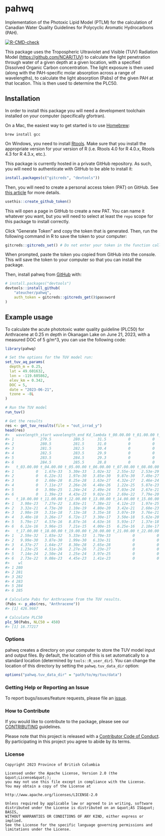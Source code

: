 
<!--
Copyright 2023 Province of British Columbia
&#10;Licensed under the Apache License, Version 2.0 (the "License");
you may not use this file except in compliance with the License.
You may obtain a copy of the License at
&#10;http://www.apache.org/licenses/LICENSE-2.0
&#10;Unless required by applicable law or agreed to in writing, software distributed under the License is distributed on an "AS IS" BASIS,
WITHOUT WARRANTIES OR CONDITIONS OF ANY KIND, either express or implied.
See the License for the specific language governing permissions and limitations under the License.
-->
<!-- README.md is generated from README.Rmd. Please edit that file -->

# pahwq

Implementation of the Photoxic Lipid Model (PTLM) for the calculation of
Canadian Water Quality Guidelines for Polycyclic Aromatic Hydrocarbons
(PAH).

<!-- badges: start -->

[![R-CMD-check](https://github.com/ateucher/pahwq/actions/workflows/R-CMD-check.yaml/badge.svg)](https://github.com/ateucher/pahwq/actions/workflows/R-CMD-check.yaml)
<!-- badges: end -->

This package uses the Tropospheric Ultraviolet and Visible (TUV)
Radiation Model (<https://github.com/NCAR/TUV>) to calculate the light
penetration through water of a given depth at a given location, with a
specified Dissolved Organic Carbon concentration. The light exposure is
then used (along with the PAH-specific molar absorption across a range
of wavelengths), to calculate the light absorption (Pabs) of the given
PAH at that location. This is then used to determine the PLC50.

## Installation

In order to install this package you will need a development toolchain
installed on your computer (specifically gfortran).

On a Mac, the easiest way to get started is to use
[Homebrew](https://brew.sh/):

    brew install gcc

On Windows, you need to install
[Rtools](https://cran.r-project.org/bin/windows/Rtools/). Make sure that
you install the appropriate version for your version of R (i.e. Rtools
4.0 for R 4.0.x, Rtools 4.3 for R 4.3.x, etc.).

This package is currently hosted in a private GitHub repository. As
such, you will need to authenticate with GitHub to be able to install
it:

``` r
install.packages(c("gitcreds", "devtools"))
```

Then, you will need to create a personal access token (PAT) on GitHub.
See [this article](https://happygitwithr.com/https-pat) for more
details.

``` r
usethis::create_github_token()
```

This will open a page in GitHub to create a new PAT. You can name it
whatever you want, but you will need to select at least the `repo` scope
for this package to install correctly.

Click “Generate Token” and copy the token that is generated. Then, run
the following command in R to save the token to your computer:

``` r
gitcreds::gitcreds_set() # Do not enter your token in the function call, you will be prompted for it.
```

When prompted, paste the token you copied from GitHub into the console.
This will save the token to your computer so that you can install the
package.

Then, install pahwq from [GitHub](https://github.com/) with:

``` r
# install.packages("devtools")
devtools::install_github(
    "ateucher/pahwq", 
    auth_token = gitcreds::gitcreds_get()$password
)
```

## Example usage

To calculate the acute phototoxic water quality guideline (PLC50) for
Anthracene at 0.25 m depth in Okanagan Lake on June 21, 2023, with a
measured DOC of 5 g/m^3, you can use the following code:

``` r
library(pahwq)

# Set the options for the TUV model run:
set_tuv_aq_params(
  depth_m = 0.25,
  lat = 49.601632,
  lon = -119.605862,
  elev_km = 0.342,
  DOC = 5,
  date = "2023-06-21",
  tzone = -8L
)

# Run the TUV model
run_tuv()

# Get the results
res <- get_tuv_results(file = "out_irrad_y")
head(res)
#>   wavelength_start wavelength_end Kd_lambda t_00.00.00 t_01.00.00 t_02.00.00
#> 1            279.5          280.5      31.5          0          0          0
#> 2            280.5          281.5      31.0          0          0          0
#> 3            281.5          282.5      30.4          0          0          0
#> 4            282.5          283.5      29.9          0          0          0
#> 5            283.5          284.5      29.3          0          0          0
#> 6            284.5          285.5      28.8          0          0          0
#>   t_03.00.00 t_04.00.00 t_05.00.00 t_06.00.00 t_07.00.00 t_08.00.00 t_09.00.00
#> 1          0   1.67e-33   5.30e-33   1.02e-32   2.55e-32   2.53e-29   1.86e-25
#> 2          0   6.22e-31   1.97e-30   3.85e-30   9.87e-30   7.49e-27   2.47e-23
#> 3          0   2.60e-28   8.25e-28   1.63e-27   4.32e-27   2.46e-24   3.58e-21
#> 4          0   7.11e-27   2.26e-26   4.48e-26   1.22e-25   5.87e-23   5.37e-20
#> 5          0   3.90e-25   1.24e-24   2.49e-24   7.03e-24   2.67e-21   1.31e-18
#> 6          0   1.39e-23   4.43e-23   9.02e-23   2.69e-22   7.79e-20   2.02e-17
#>   t_10.00.00 t_11.00.00 t_12.00.00 t_13.00.00 t_14.00.00 t_15.00.00 t_16.00.00
#> 1   3.98e-23   7.27e-22   1.83e-21   7.38e-22   4.12e-23   1.97e-25   2.78e-29
#> 2   3.32e-21   4.73e-20   1.10e-19   4.80e-20   3.42e-21   2.60e-23   8.16e-27
#> 3   2.98e-19   3.31e-18   7.13e-18   3.35e-18   3.07e-19   3.76e-21   2.66e-24
#> 4   3.40e-18   3.26e-17   6.72e-17   3.30e-17   3.50e-18   5.62e-20   6.31e-23
#> 5   5.79e-17   4.57e-16   8.87e-16   4.63e-16   5.93e-17   1.37e-18   2.85e-21
#> 6   6.12e-16   3.96e-15   7.21e-15   4.00e-15   6.25e-16   2.10e-17   8.26e-20
#>   t_17.00.00 t_18.00.00 t_19.00.00 t_20.00.00 t_21.00.00 t_22.00.00 t_23.00.00
#> 1   2.59e-32   1.03e-32   5.33e-33   1.70e-33          0          0          0
#> 2   9.99e-30   3.87e-30   1.99e-30   6.33e-31          0          0          0
#> 3   4.37e-27   1.64e-27   8.30e-28   2.65e-28          0          0          0
#> 4   1.23e-25   4.51e-26   2.27e-26   7.23e-27          0          0          0
#> 5   7.14e-24   2.50e-24   1.25e-24   3.97e-25          0          0          0
#> 6   2.73e-22   9.08e-23   4.45e-23   1.41e-23          0          0          0
#>    wl
#> 1 280
#> 2 281
#> 3 282
#> 4 283
#> 5 284
#> 6 285

# Calculate Pabs for Anthracene from the TUV results.
(Pabs <- p_abs(res, "Anthracene"))
#> [1] 426.9667

# Calculate PLC50
plc_50(Pabs, NLC50 = 450)
#> [1] 16.77217
```

### Options

pahwq creates a directory on your computer to store the TUV model input
and output files. By default, the location of this is set automatically
to a standard location (determined by `tools::R_user_dir`). You can
change the location of this directory by setting the
`pahwq.tuv_data_dir` option:

``` r
options("pahwq.tuv_data_dir" = "path/to/my/tuv/data")
```

### Getting Help or Reporting an Issue

To report bugs/issues/feature requests, please file an
[issue](https://github.com/bcgov/pahwq/issues/).

### How to Contribute

If you would like to contribute to the package, please see our
[CONTRIBUTING](CONTRIBUTING.md) guidelines.

Please note that this project is released with a [Contributor Code of
Conduct](CODE_OF_CONDUCT.md). By participating in this project you agree
to abide by its terms.

### License

    Copyright 2023 Province of British Columbia

    Licensed under the Apache License, Version 2.0 (the &quot;License&quot;);
    you may not use this file except in compliance with the License.
    You may obtain a copy of the License at

    http://www.apache.org/licenses/LICENSE-2.0

    Unless required by applicable law or agreed to in writing, software distributed under the License is distributed on an &quot;AS IS&quot; BASIS,
    WITHOUT WARRANTIES OR CONDITIONS OF ANY KIND, either express or implied.
    See the License for the specific language governing permissions and limitations under the License.
